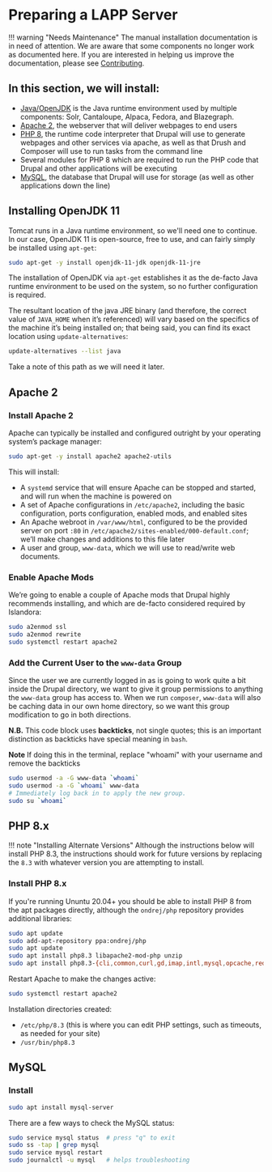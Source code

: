 # Preparing a LAPP Server

!!! warning "Needs Maintenance"
    The manual installation documentation is in need of attention. We are aware that some components no longer work as documented here. If you are interested in helping us improve the documentation, please see [Contributing](../../../contributing/CONTRIBUTING).

## In this section, we will install:

- [Java/OpenJDK](https://openjdk.org/) is the Java runtime environment used by multiple components: Solr, Cantaloupe, Alpaca, Fedora, and Blazegraph.
- [Apache 2](https://httpd.apache.org/), the webserver that will deliver webpages to end users
- [PHP 8](https://www.php.net/), the runtime code interpreter that Drupal will use to generate webpages and other services via apache, as well as that Drush and Composer will use to run tasks from the command line
- Several modules for PHP 8 which are required to run the PHP code that Drupal and other applications will be executing
- [MySQL](https://www.mysql.com/), the database that Drupal will use for storage (as well as other applications down the line)

## Installing OpenJDK 11

Tomcat runs in a Java runtime environment, so we'll need one to continue. In our case, OpenJDK 11 is open-source, free to use, and can fairly simply be installed using `apt-get`:

```bash
sudo apt-get -y install openjdk-11-jdk openjdk-11-jre
```

The installation of OpenJDK via `apt-get` establishes it as the de-facto Java runtime environment to be used on the system, so no further configuration is required.

The resultant location of the java JRE binary (and therefore, the correct value of `JAVA_HOME` when it’s referenced) will vary based on the specifics of the machine it’s being installed on; that being said, you can find its exact location using `update-alternatives`:

```bash
update-alternatives --list java
```
Take a note of this path as we will need it later.

## Apache 2

### Install Apache 2

Apache can typically be installed and configured outright by your operating system’s package manager:

```bash
sudo apt-get -y install apache2 apache2-utils
```

This will install:

- A `systemd` service that will ensure Apache can be stopped and started, and will run when the machine is powered on
- A set of Apache configurations in `/etc/apache2`, including the basic configuration, ports configuration, enabled mods, and enabled sites
- An Apache webroot in `/var/www/html`, configured to be the provided server on port `:80` in `/etc/apache2/sites-enabled/000-default.conf`; we’ll make changes and additions to this file later
- A user and group, `www-data`, which we will use to read/write web documents.

### Enable Apache Mods

We’re going to enable a couple of Apache mods that Drupal highly recommends installing, and which are de-facto considered required by Islandora:

```bash
sudo a2enmod ssl
sudo a2enmod rewrite
sudo systemctl restart apache2
```

### Add the Current User to the `www-data` Group

Since the user we are currently logged in as is going to work quite a bit inside the Drupal directory, we want to give it group permissions to anything the `www-data` group has access to. When we run `composer`, `www-data` will also be caching data in our own home directory, so we want this group modification to go in both directions.

**N.B.** This code block uses **backticks**, not single quotes; this is an important distinction as backticks have special meaning in `bash`.

**Note** If doing this in the terminal, replace "whoami" with your username and remove the backticks

```bash
sudo usermod -a -G www-data `whoami`
sudo usermod -a -G `whoami` www-data
# Immediately log back in to apply the new group.
sudo su `whoami`
```

## PHP 8.x

!!! note "Installing Alternate Versions"
   Although the instructions below will install PHP 8.3, the instructions should work for future versions by replacing the `8.3` with whatever version you are attempting to install.

### Install PHP 8.x

If you're running Ununtu 20.04+ you should be able to install PHP 8 from the apt packages directly, although the `ondrej/php` repository provides additional libraries:

```bash
sudo apt update
sudo add-apt-repository ppa:ondrej/php
sudo apt update
sudo apt install php8.3 libapache2-mod-php unzip
sudo apt install php8.3-{cli,common,curl,gd,imap,intl,mysql,opcache,redis,xdebug,xml,yaml,zip}
```

Restart Apache to make the changes active:

```bash
sudo systemctl restart apache2
```

Installation directories created: 

- `/etc/php/8.3` (this is where you can edit PHP settings, such as timeouts, as needed for your site)
- `/usr/bin/php8.3`


## MySQL

### Install

```bash
sudo apt install mysql-server
```

There are a few ways to check the MySQL status:

```bash
sudo service mysql status  # press "q" to exit
sudo ss -tap | grep mysql
sudo service mysql restart
sudo journalctl -u mysql   # helps troubleshooting
```
